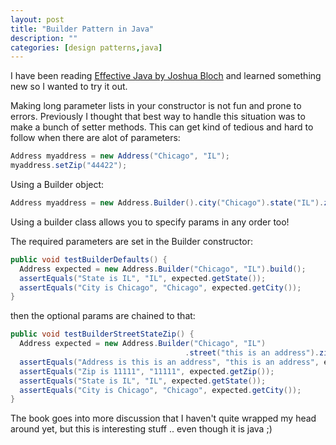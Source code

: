 ```yaml
---
layout: post
title: "Builder Pattern in Java"
description: ""
categories: [design patterns,java]
---
```


I have been reading <a href="http://java.sun.com/docs/books/effective/">Effective Java by Joshua Bloch</a> and learned something new so I wanted to try it out.

Making long parameter lists in your constructor is not fun and prone to errors. Previously I thought that best way to handle this situation was to make a bunch of setter methods. This can get kind of tedious and hard to follow when there are alot of parameters:


```java
Address myaddress = new Address("Chicago", "IL");
myaddress.setZip("44422");
```


Using a Builder object:
```java
Address myaddress = new Address.Builder().city("Chicago").state("IL").zip("44422").build();
```


Using a builder class allows you to specify params in any order too! 


The required parameters are set in the  Builder constructor:


```java
public void testBuilderDefaults() {
  Address expected = new Address.Builder("Chicago", "IL").build();
  assertEquals("State is IL", "IL", expected.getState());
  assertEquals("City is Chicago", "Chicago", expected.getCity());
}
```

then the optional params are chained to that: 

```java
public void testBuilderStreetStateZip() {
  Address expected = new Address.Builder("Chicago", "IL")
                                       .street("this is an address").zip("11111").build();
  assertEquals("Address is this is an address", "this is an address", expected.getStreet());
  assertEquals("Zip is 11111", "11111", expected.getZip());
  assertEquals("State is IL", "IL", expected.getState());
  assertEquals("City is Chicago", "Chicago", expected.getCity());
}

```


The book goes into more discussion that I haven't quite wrapped my head around yet, but this is interesting stuff .. even though it is java ;)

